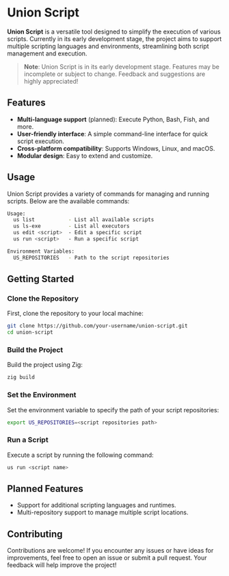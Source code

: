 # Union Script

**Union Script** is a versatile tool designed to simplify the execution of various scripts. Currently in its early development stage, the project aims to support multiple scripting languages and environments, streamlining both script management and execution.

> **Note**: Union Script is in its early development stage. Features may be incomplete or subject to change. Feedback and suggestions are highly appreciated!

## Features

- **Multi-language support** (planned): Execute Python, Bash, Fish, and more.
- **User-friendly interface**: A simple command-line interface for quick script execution.
- **Cross-platform compatibility**: Supports Windows, Linux, and macOS.
- **Modular design**: Easy to extend and customize.
## Usage

Union Script provides a variety of commands for managing and running scripts. Below are the available commands:

```bash
Usage:
  us list           - List all available scripts
  us ls-exe         - List all executors
  us edit <script>  - Edit a specific script
  us run <script>   - Run a specific script

Environment Variables:
  US_REPOSITORIES   - Path to the script repositories
```
## Getting Started

### Clone the Repository
First, clone the repository to your local machine:
```bash
git clone https://github.com/your-username/union-script.git
cd union-script
```
### Build the Project
Build the project using Zig:
```bash
zig build
```
### Set the Environment
Set the environment variable to specify the path of your script repositories:
```bash
export US_REPOSITORIES=<script repositories path>
```

### Run a Script
Execute a script by running the following command:
```bash
us run <script name>
```

## Planned Features
- Support for additional scripting languages and runtimes.
- Multi-repository support to manage multiple script locations.

## Contributing

Contributions are welcome! If you encounter any issues or have ideas for improvements, feel free to open an issue or submit a pull request. Your feedback will help improve the project!
